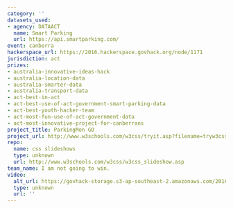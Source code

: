 ```yaml
---
category: ''
datasets_used:
- agency: DATAACT
  name: Smart Parking
  url: https://api.smartparking.com/
event: canberra
hackerspace_url: https://2016.hackerspace.govhack.org/node/1171
jurisdiction: act
prizes:
- australia-innovative-ideas-hack
- australia-location-data
- australia-smarter-data
- australia-transport-data
- act-best-in-act
- act-best-use-of-act-government-smart-parking-data
- act-best-youth-hacker-team
- act-most-fun-use-of-act-government-data
- act-most-innovative-project-for-canberrans
project_title: ParkingMon GO
project_url: http://www.w3schools.com/w3css/tryit.asp?filename=tryw3css_slideshow_self
repo:
  name: css slideshows
  type: unknown
  url: http://www.w3schools.com/w3css/w3css_slideshow.asp
team_name: I am not going to win.
video:
  alt_url: https://govhack-storage.s3-ap-southeast-2.amazonaws.com/2016/GovHack.mp4
  type: unknown
  url: ''
---
```


